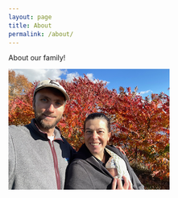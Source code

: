 ```yaml
---
layout: page
title: About
permalink: /about/
---
```


About our family!

![family in front of fall bush](/assets/images/fall_bush.png "Fall family")